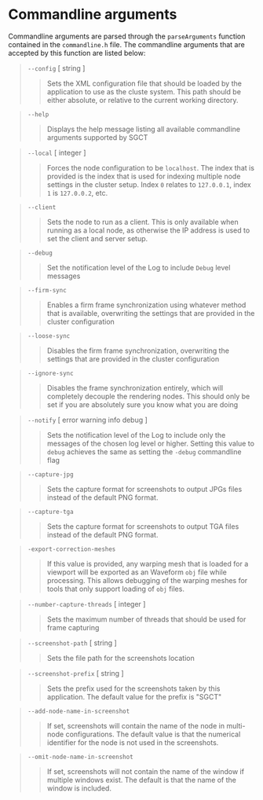 # Commandline arguments
Commandline arguments are parsed through the `parseArguments` function contained in the `commandline.h` file.  The commandline arguments that are accepted by this function are listed below:

 > `--config` \[ string \]
 >  > Sets the XML configuration file that should be loaded by the application to use as the cluste system.  This path should be either absolute, or relative to the current working directory.

 > `--help`
 >  > Displays the help message listing all available commandline arguments supported by SGCT

 > `--local` \[ integer \]
 >  > Forces the node configuration to be `localhost`.  The index that is provided is the index that is used for indexing multiple node settings in the cluster setup.  Index `0` relates to `127.0.0.1`, index `1` is `127.0.0.2`, etc.

 > `--client`
 >  > Sets the node to run as a client.  This is only available when running as a local node, as otherwise the IP address is used to set the client and server setup.

 > `--debug`
 >  > Set the notification level of the Log to include `Debug` level messages

 > `--firm-sync`
 >  > Enables a firm frame synchronization using whatever method that is available, overwriting the settings that are provided in the cluster configuration

 > `--loose-sync`
 >  > Disables the firm frame synchronization, overwriting the settings that are provided in the cluster configuration

 > `--ignore-sync`
 >  > Disables the frame synchronization entirely, which will completely decouple the rendering nodes.  This should only be set if you are absolutely sure you know what you are doing

 > `--notify` \[ error warning info debug  \]
 >  > Sets the notification level of the Log to include only the messages of the chosen log level or higher.  Setting this value to `debug` achieves the same as setting the `-debug` commandline flag

 > `--capture-jpg`
 >  > Sets the capture format for screenshots to output JPGs files instead of the default PNG format.

 > `--capture-tga`
 >  > Sets the capture format for screenshots to output TGA files instead of the default PNG format.

 > `-export-correction-meshes`
 >  > If this value is provided, any warping mesh that is loaded for a viewport will be exported as an Waveform `obj` file while processing.  This allows debugging of the warping meshes for tools that only support loading of `obj` files.

 > `--number-capture-threads` \[ integer \]
 >  > Sets the maximum number of threads that should be used for frame capturing

 > `--screenshot-path` \[ string \]
 >  > Sets the file path for the screenshots location

 > `--screenshot-prefix` \[ string \]
 >  > Sets the prefix used for the screenshots taken by this application.  The default value for the prefix is "SGCT"

 > `--add-node-name-in-screenshot`
 >  > If set, screenshots will contain the name of the node in multi-node configurations.  The default value is that the numerical identifier for the node is not used in the screenshots.

 > `--omit-node-name-in-screenshot`
 >  > If set, screenshots will not contain the name of the window if multiple windows exist.  The default is that the name of the window is included.
